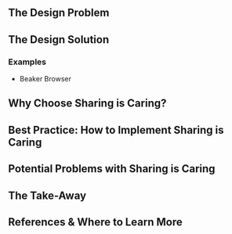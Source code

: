 ## The Design Problem 

## The Design Solution 

### Examples 

- Beaker Browser

## Why Choose Sharing is Caring? 

## Best Practice: How to Implement Sharing is Caring

## Potential Problems with Sharing is Caring

## The Take-Away

## References & Where to Learn More 
